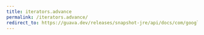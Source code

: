 ```yaml
---
title: iterators.advance
permalink: /iterators.advance/
redirect_to: https://guava.dev/releases/snapshot-jre/api/docs/com/google/common/collect/Iterators.html#advance-java.util.Iterator-int-
---
```

